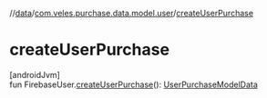 //[data](../../index.md)/[com.veles.purchase.data.model.user](index.md)/[createUserPurchase](create-user-purchase.md)

# createUserPurchase

[androidJvm]\
fun FirebaseUser.[createUserPurchase](create-user-purchase.md)(): [UserPurchaseModelData](-user-purchase-model-data/index.md)
